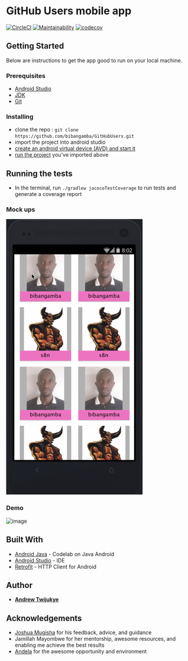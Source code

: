 # GitHub Users mobile app
[![CircleCI](https://circleci.com/gh/bibangamba/GitHubUsers.svg?style=svg)](https://circleci.com/gh/bibangamba/GitHubUsers)
[![Maintainability](https://api.codeclimate.com/v1/badges/16d4ca7ae7c300114b31/maintainability)](https://codeclimate.com/github/bibangamba/GitHubUsers/maintainability)
[![codecov](https://codecov.io/gh/bibangamba/GitHubUsers/branch/develop/graph/badge.svg)](https://codecov.io/gh/bibangamba/GitHubUsers)

## Getting Started

Below are instructions to get the app good to run on your local machine.

### Prerequisites

* [Android Studio](https://developer.android.com/studio)
* [JDK](https://www.oracle.com/technetwork/java/javase/downloads/jdk8-downloads-2133151.html)
* [Git](https://git-scm.com/)

### Installing

* clone the repo : `git clone https://github.com/bibangamba/GitHubUsers.git` 
* import the project into android studio
* [create an android virtual device (AVD) and start it](https://developer.android.com/studio/run/managing-avds)
* [run the project](https://developer.android.com/training/basics/firstapp/running-app) you've imported above

## Running the tests

* In the terminal, run `./gradlew jacocoTestCoverage` to run tests and generate a coverage report

### Mock ups

![image](wireframes/github_users_interactive_mockup.gif)

### Demo

![image](https://camo.githubusercontent.com/82e676fe37a58512cd5c29170c8beb1ea559cffd/687474703a2f2f672e7265636f726469742e636f2f624365464867535746642e676966)


## Built With

* [Android Java](https://codelabs.developers.google.com/codelabs/build-your-first-android-app/) - Codelab on Java Android
* [Android Studio](https://developer.android.com/studio) - IDE
* [Retrofit](https://square.github.io/retrofit/) - HTTP Client for Android

## Author

*  [**Andrew Twijukye**](https://github.com/bibangamba)

## Acknowledgements
* [Joshua Mugisha](https://github.com/joshNic) for his feedback, advice, and guidance
* Jamillah Mayombwe for her mentorship, awesome resources, and enabling me achieve the best results
* [Andela](https://andela.com/) for the awesome opportunity and environment
